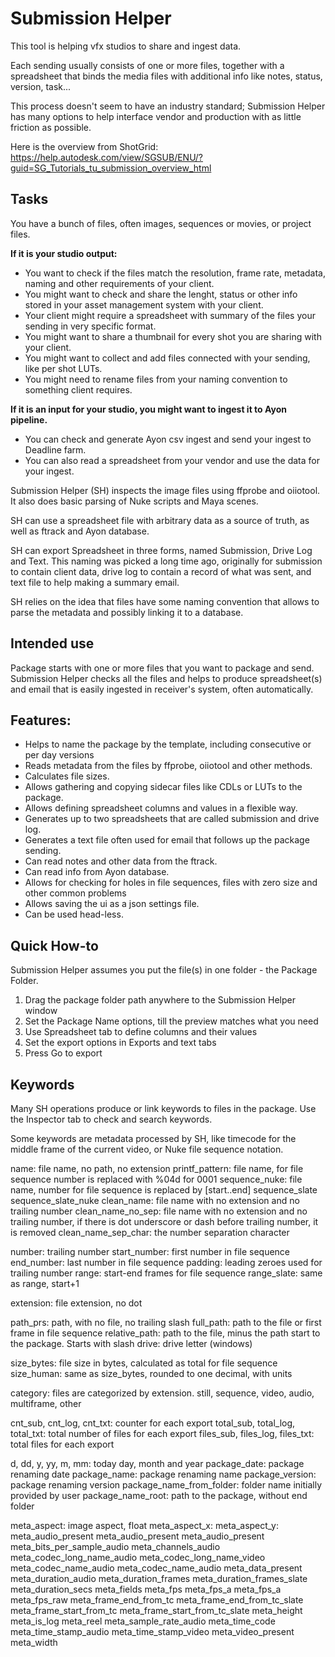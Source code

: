 # Submission Helper

This tool is helping vfx studios to share and ingest data.

Each sending usually consists of one or more files, together with a spreadsheet that binds the media files with additional info like notes, status, version, task...

This process doesn't seem to have an industry standard; Submission Helper has many options to help interface vendor and production with as little friction as possible.

Here is the overview from ShotGrid:
https://help.autodesk.com/view/SGSUB/ENU/?guid=SG_Tutorials_tu_submission_overview_html

## Tasks

You have a bunch of files, often images, sequences or movies, or project files.

**If it is your studio output:**
* You want to check if the files match the resolution, frame rate, metadata, naming and other requirements of your client.
* You might want to check and share the lenght, status or other info stored in your asset management system with your client.
* Your client might require a spreadsheet with summary of the files your sending in very specific format.
* You might want to share a thumbnail for every shot you are sharing with your client.
* You might want to collect and add files connected with your sending, like per shot LUTs.
* You might need to rename files from your naming convention to something client requires.

**If it is an input for your studio, you might want to ingest it to Ayon pipeline.**
* You can check and generate Ayon csv ingest and send your ingest to Deadline farm.
* You can also read a spreadsheet from your vendor and use the data for your ingest.


Submission Helper (SH) inspects the image files using ffprobe and oiiotool. It also does basic parsing of Nuke scripts and Maya scenes.

SH can use a spreadsheet file with arbitrary data as a source of truth, as well as ftrack and Ayon database.

SH can export Spreadsheet in three forms, named Submission, Drive Log and Text. This naming was picked a long time ago, originally for submission to contain client data, drive log to contain a record of what was sent, and text file to help making a summary email.

SH relies on the idea that files have some naming convention that allows to parse the metadata and possibly linking it to a database.

## Intended use
Package starts with one or more files that you want to package and send. Submission Helper checks all the files and helps to produce spreadsheet(s) and email that is easily ingested in receiver's system, often automatically.

## Features:
* Helps to name the package by the template, including consecutive or per day versions
* Reads metadata from the files by ffprobe, oiiotool and other methods.
* Calculates file sizes.
* Allows gathering and copying sidecar files like CDLs or LUTs to the package.
* Allows defining spreadsheet columns and values in a flexible way.
* Generates up to two spreadsheets that are called submission and drive log.
* Generates a text file often used for email that follows up the package sending.
* Can read notes and other data from the ftrack.
* Can read info from Ayon database.
* Allows for checking for holes in file sequences, files with zero size and other common problems
* Allows saving the ui as a json settings file.
* Can be used head-less.

## Quick How-to
Submission Helper assumes you put the file(s) in one folder - the Package Folder.

1. Drag the package folder path anywhere to the Submission Helper window
2. Set the Package Name options, till the preview matches what you need
3. Use Spreadsheet tab to define columns and their values
4. Set the export options in Exports and text tabs
5. Press Go to export

## Keywords

Many SH operations produce or link keywords to files in the package. Use the Inspector tab to check and search keywords.

Some keywords are metadata processed by SH, like timecode for the middle frame of the current video, or Nuke file sequence notation.   

name: file name, no path, no extension
printf_pattern: file name, for file sequence number is replaced with %04d for 0001
sequence_nuke: file name, number for file sequence is replaced by [start..end]
sequence_slate
sequence_slate_nuke
clean_name: file name with no extension and no trailing number
clean_name_no_sep: file name with no extension and no trailing number, if there is dot underscore or dash before trailing number, it is removed
clean_name_sep_char: the number separation character

number: trailing number
start_number: first number in file sequence
end_number: last number in file sequence
padding: leading zeroes used for trailing number
range: start-end frames for file sequence
range_slate: same as range, start+1

extension: file extension, no dot

path_prs: path, with no file, no trailing slash
full_path: path to the file or first frame in file sequence
relative_path: path to the file, minus the path start to the package. Starts with slash
drive: drive letter (windows)

size_bytes: file size in bytes, calculated as total for file sequence
size_human: same as size_bytes, rounded to one decimal, with units

category: files are categorized by extension. still, sequence, video, audio, multiframe, other

cnt_sub, cnt_log, cnt_txt: counter for each export
total_sub, total_log, total_txt: total number of files for each export
files_sub, files_log, files_txt: total files for each export

d, dd, y, yy, m, mm: today day, month and year
package_date: package renaming date 
package_name: package renaming name
package_version: package renaming version
package_name_from_folder: folder name initially provided by user
package_name_root: path to the package, without end folder

meta_aspect: image aspect, float
meta_aspect_x: 
meta_aspect_y:
meta_audio_present
meta_audio_present
meta_audio_present
meta_bits_per_sample_audio
meta_channels_audio
meta_codec_long_name_audio
meta_codec_long_name_video
meta_codec_name_audio
meta_codec_name_audio
meta_data_present
meta_duration_audio
meta_duration_frames
meta_duration_frames_slate
meta_duration_secs
meta_fields
meta_fps
meta_fps_a
meta_fps_a
meta_fps_raw
meta_frame_end_from_tc
meta_frame_end_from_tc_slate
meta_frame_start_from_tc
meta_frame_start_from_tc_slate
meta_height
meta_is_log
meta_reel
meta_sample_rate_audio
meta_time_code
meta_time_stamp_audio
meta_time_stamp_video
meta_video_present
meta_width



